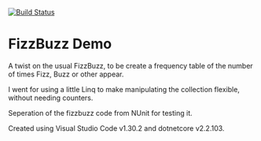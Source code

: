 [![Build Status](https://travis-ci.com/chidgey/c-sharp-fizzbuzz.svg?branch=master)](https://travis-ci.org/chidgey/c-sharp-fizzbuzz)

# FizzBuzz Demo

A twist on the usual FizzBuzz, to be create a frequency table of the number of times Fizz, Buzz or other appear.

I went for using a little Linq to make manipulating the collection flexible, without needing counters.

Seperation of the fizzbuzz code from NUnit for testing it.

Created using Visual Studio Code v1.30.2 and dotnetcore v2.2.103.